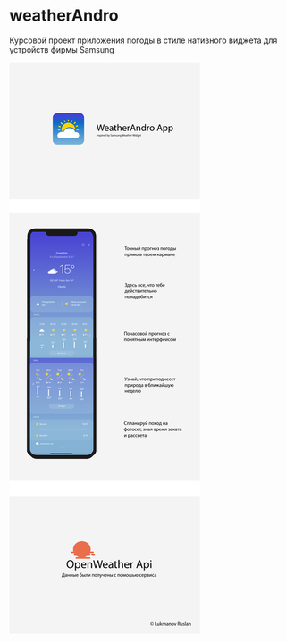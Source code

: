 # weatherAndro
Курсовой проект приложения погоды в стиле нативного виджета для устройств фирмы Samsung

![alt text](Presentation.png "WeatherAndro")
